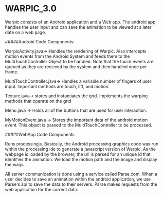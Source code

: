 WARPIC_3.0
==========

Warpic consists of an Android application and a Web app. The android app handles the user input and can save the animation to be viewed at a later date on a web page.

#####Android Code Components: 

WarpicActivity.java-> Handles the rendering of Warpic. Also intercepts motion events from the Android System and feeds them to the MultiTouchController Object to be handled. Note that the touch events are queued as they are recieved by the system and then handled once per frame.

MultiTouchController.java-> Handles a variable number of fingers of user input. Important methods are touch, lift, and motion. 

Texture.java-> stores and instantiates the grid. Implements the warping methods that operate on the grid

Menu.java -> Holds all of the buttons that are used for user interaction. 

MyMotionEvent.java -> Stores the important data of the android motion event. This object is passed to the MultiTouchController to be processed.

#####WebApp Code Components

Runs processingjs. Basically, the Android processing graphics code was run within the processing ide to generate a javascript version of Warpic. As the webpage is loaded by the browser, the url is parsed for an unique id that identifies the animation. We load the motion path and the image and display the warp.

All server communication is done using a service called Parse.com. When a user decides to save an animation within the android application, we use Parse's api to save the data to their servers. Parse makes requests from the web application for the correct data. 